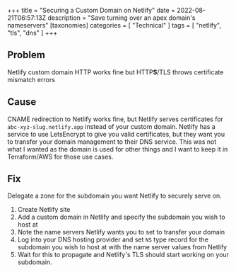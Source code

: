 +++
title = "Securing a Custom Domain on Netlify"
date = 2022-08-21T06:57:13Z
description = "Save turning over an apex domain's nameservers"
[taxonomies]
categories = [ "Technical" ]
tags = [ "netlify", "tls", "dns" ]
+++

## Problem

Netlify custom domain HTTP works fine but HTTP**S**/TLS throws certificate mismatch errors

## Cause

CNAME redirection to Netlify works fine, but Netlify serves certificates for `abc-xyz-slug.netlify.app` instead of your custom domain. Netlify has a service to use LetsEncrypt to give you valid certificates, but they want you to transfer your domain management to their DNS service. This was not what I wanted as the domain is used for other things and I want to keep it in Terraform/AWS for those use cases.

## Fix

Delegate a zone for the subdomain you want Netlify to securely serve on.

1. Create Netlify site
1. Add a custom domain in Netlify and specify the subdomain you wish to host at
1. Note the name servers Netlify wants you to set to transfer your domain
1. Log into your DNS hosting provider and set `NS` type record for the subdomain you wish to host at with the name server values from Netlify
1. Wait for this to propagate and Netlify's TLS should start working on your subdomain.
